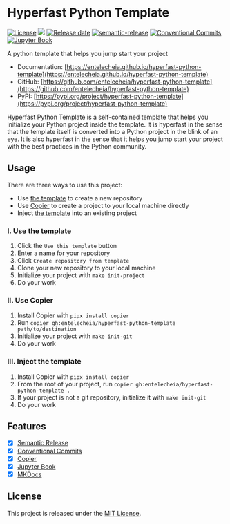 # Hyperfast Python Template

[![License](https://img.shields.io/github/license/entelecheia/hyperfast-python-template)](https://github.com/entelecheia/hyperfast-python-template/blob/main/LICENSE)
[![][version-image]]((https://github.com/entelecheia/hyperfast-python-template/releases))
[![Release date](https://img.shields.io/github/release-date/entelecheia/hyperfast-python-template)](https://github.com/entelecheia/hyperfast-python-template/releases)
[![semantic-release](https://img.shields.io/badge/%20%20%F0%9F%93%A6%F0%9F%9A%80-semantic--release-e10079.svg)](https://github.com/semantic-release/semantic-release)
[![Conventional Commits](https://img.shields.io/badge/Conventional%20Commits-1.0.0-%23FE5196?logo=conventionalcommits&logoColor=white)](https://conventionalcommits.org)
[![Jupyter Book](https://jupyterbook.org/en/stable/_images/badge.svg)](https://jupyterbook.org)

A python template that helps you jump start your project

- Documentation: [https://entelecheia.github.io/hyperfast-python-template](https://entelecheia.github.io/hyperfast-python-template)
- GitHub: [https://github.com/entelecheia/hyperfast-python-template](https://github.com/entelecheia/hyperfast-python-template)
- PyPI: [https://pypi.org/project/hyperfast-python-template](https://pypi.org/project/hyperfast-python-template)

Hyperfast Python Template is a self-contained template that helps you initialize your Python project inside the template. It is hyperfast in the sense that the template itself is converted into a Python project in the blink of an eye. It is also hyperfast in the sense that it helps you jump start your project with the best practices in the Python community.

## Usage

There are three ways to use this project:

- Use [the template][template-url] to create a new repository
- Use [Copier][copier-url] to create a project to your local machine directly
- Inject [the template][template-url] into an existing project

### I. Use the template

1. Click the `Use this template` button
2. Enter a name for your repository
3. Click `Create repository from template`
4. Clone your new repository to your local machine
5. Initialize your project with `make init-project`
6. Do your work

### II. Use Copier

1. Install Copier with `pipx install copier`
2. Run `copier gh:entelecheia/hyperfast-python-template path/to/destination`
3. Initialize your project with `make init-git`
4. Do your work

### III. Inject the template

1. Install Copier with `pipx install copier`
2. From the root of your project, run `copier gh:entelecheia/hyperfast-python-template .`
3. If your project is not a git repository, initialize it with `make init-git`
4. Do your work

## Features

- [x] [Semantic Release](https://github.com/semantic-release/semantic-release)
- [x] [Conventional Commits](https://conventionalcommits.org)
- [x] [Copier](https://copier.readthedocs.io)
- [x] [Jupyter Book](https://jupyterbook.org)
- [x] [MKDocs](https://www.mkdocs.org)

## License

This project is released under the [MIT License][license-url].

<!-- Links: -->

[repo-url]: https://github.com/entelecheia/hyperfast-python-template
[pypi-url]: https://pypi.org/project/hyperfast-python-template
[docs-url]: https://entelecheia.github.io/hyperfast-python-template
[version-image]: https://img.shields.io/github/v/release/entelecheia/hyperfast-python-template?sort=semver
[release-date-image]: https://img.shields.io/github/release-date/entelecheia/hyperfast-python-template
[release-url]: https://github.com/entelecheia/hyperfast-python-template/releases
[license-image]: https://img.shields.io/github/license/entelecheia/hyperfast-python-template
[license-url]: https://github.com/entelecheia/hyperfast-python-template/blob/main/LICENSE
[changelog-url]: https://github.com/entelecheia/hyperfast-python-template/blob/main/CHANGELOG.md

[template-url]: https://github.com/entelecheia/hyperfast-python-template
[semantic-image]: https://img.shields.io/badge/%20%20%F0%9F%93%A6%F0%9F%9A%80-semantic--release-e10079.svg
[semantic-url]: https://github.com/semantic-release/semantic-release
[conventional-commits-image]: https://img.shields.io/badge/Conventional%20Commits-1.0.0-%23FE5196?logo=conventionalcommits&logoColor=white
[conventional-commits-url]: https://conventionalcommits.org
[copier-url]: https://copier.readthedocs.io
[jupyter-book-image]: https://jupyterbook.org/en/stable/_images/badge.svg
[jupyter-book-url]: https://jupyterbook.org
[mkdocs-url]: https://www.mkdocs.org
